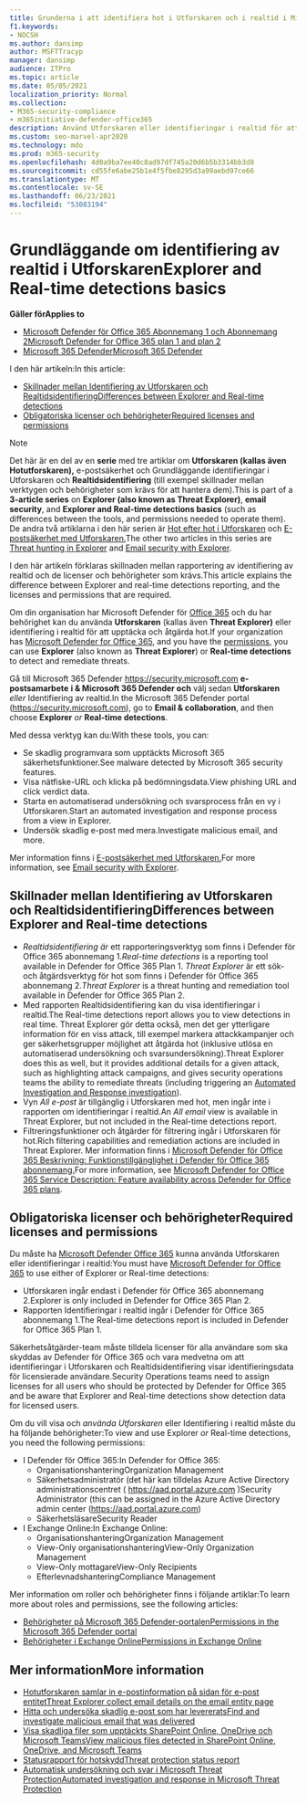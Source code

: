 ```yaml
---
title: Grunderna i att identifiera hot i Utforskaren och i realtid i Microsoft Defender för Office 365
f1.keywords:
- NOCSH
ms.author: dansimp
author: MSFTTracyp
manager: dansimp
audience: ITPro
ms.topic: article
ms.date: 05/05/2021
localization_priority: Normal
ms.collection:
- M365-security-compliance
- m365initiative-defender-office365
description: Använd Utforskaren eller identifieringar i realtid för att undersöka och reagera på hot effektivt.
ms.custom: seo-marvel-apr2020
ms.technology: mdo
ms.prod: m365-security
ms.openlocfilehash: 4d0a9ba7ee40c8ad97df745a20d6b5b3314bb3d8
ms.sourcegitcommit: cd55fe6abe25b1e4f5fbe8295d3a99aebd97ce66
ms.translationtype: MT
ms.contentlocale: sv-SE
ms.lasthandoff: 06/23/2021
ms.locfileid: "53083194"
---
```

# <a name="explorer-and-real-time-detections-basics"></a><span data-ttu-id="05824-103">Grundläggande om identifiering av realtid i Utforskaren</span><span class="sxs-lookup"><span data-stu-id="05824-103">Explorer and Real-time detections basics</span></span>

<span data-ttu-id="05824-104">**Gäller för**</span><span class="sxs-lookup"><span data-stu-id="05824-104">**Applies to**</span></span>
- [<span data-ttu-id="05824-105">Microsoft Defender för Office 365 Abonnemang 1 och Abonnemang 2</span><span class="sxs-lookup"><span data-stu-id="05824-105">Microsoft Defender for Office 365 plan 1 and plan 2</span></span>](defender-for-office-365.md)
- [<span data-ttu-id="05824-106">Microsoft 365 Defender</span><span class="sxs-lookup"><span data-stu-id="05824-106">Microsoft 365 Defender</span></span>](../defender/microsoft-365-defender.md)

<span data-ttu-id="05824-107">I den här artikeln:</span><span class="sxs-lookup"><span data-stu-id="05824-107">In this article:</span></span>

- [<span data-ttu-id="05824-108">Skillnader mellan Identifiering av Utforskaren och Realtidsidentifiering</span><span class="sxs-lookup"><span data-stu-id="05824-108">Differences between Explorer and Real-time detections</span></span>](#differences-between-explorer-and-real-time-detections)
- [<span data-ttu-id="05824-109">Obligatoriska licenser och behörigheter</span><span class="sxs-lookup"><span data-stu-id="05824-109">Required licenses and permissions</span></span>](#required-licenses-and-permissions)

> [!NOTE]
> <span data-ttu-id="05824-110">Det här är en del av en **serie** med tre artiklar om **Utforskaren (kallas även Hotutforskaren),** e-postsäkerhet och Grundläggande identifieringar i Utforskaren och **Realtidsidentifiering** (till exempel skillnader mellan verktygen och behörigheter som krävs för att hantera dem).</span><span class="sxs-lookup"><span data-stu-id="05824-110">This is part of a **3-article series** on **Explorer (also known as Threat Explorer)**, **email security**, and **Explorer and Real-time detections basics** (such as differences between the tools, and permissions needed to operate them).</span></span> <span data-ttu-id="05824-111">De andra två artiklarna i den här serien är [Hot efter hot i Utforskaren](threat-hunting-in-threat-explorer.md) och [E-postsäkerhet med Utforskaren.](email-security-in-microsoft-defender.md)</span><span class="sxs-lookup"><span data-stu-id="05824-111">The other two articles in this series are [Threat hunting in Explorer](threat-hunting-in-threat-explorer.md) and [Email security with Explorer](email-security-in-microsoft-defender.md).</span></span>

<span data-ttu-id="05824-112">I den här artikeln förklaras skillnaden mellan rapportering av identifiering av realtid och de licenser och behörigheter som krävs.</span><span class="sxs-lookup"><span data-stu-id="05824-112">This article explains the difference between Explorer and real-time detections reporting, and the licenses and permissions that are required.</span></span>

<span data-ttu-id="05824-113">Om din organisation har Microsoft Defender för [Office 365](defender-for-office-365.md) [](#required-licenses-and-permissions)och du har behörighet kan du använda  **Utforskaren** (kallas även **Threat Explorer)** eller identifiering i realtid för att upptäcka och åtgärda hot.</span><span class="sxs-lookup"><span data-stu-id="05824-113">If your organization has [Microsoft Defender for Office 365](defender-for-office-365.md), and you have the [permissions](#required-licenses-and-permissions), you can use **Explorer** (also known as **Threat Explorer**) or **Real-time detections** to detect and remediate threats.</span></span>

<span data-ttu-id="05824-114">Gå till Microsoft 365 Defender <https://security.microsoft.com> **e-postsamarbete** **i & Microsoft 365 Defender och** välj sedan **Utforskaren** _eller_ Identifiering av realtid.</span><span class="sxs-lookup"><span data-stu-id="05824-114">In the Microsoft 365 Defender portal (<https://security.microsoft.com>), go to **Email & collaboration**, and then choose **Explorer** _or_ **Real-time detections**.</span></span>

<span data-ttu-id="05824-115">Med dessa verktyg kan du:</span><span class="sxs-lookup"><span data-stu-id="05824-115">With these tools, you can:</span></span>

- <span data-ttu-id="05824-116">Se skadlig programvara som upptäckts Microsoft 365 säkerhetsfunktioner.</span><span class="sxs-lookup"><span data-stu-id="05824-116">See malware detected by Microsoft 365 security features.</span></span>
- <span data-ttu-id="05824-117">Visa nätfiske-URL och klicka på bedömningsdata.</span><span class="sxs-lookup"><span data-stu-id="05824-117">View phishing URL and click verdict data.</span></span>
- <span data-ttu-id="05824-118">Starta en automatiserad undersökning och svarsprocess från en vy i Utforskaren.</span><span class="sxs-lookup"><span data-stu-id="05824-118">Start an automated investigation and response process from a view in Explorer.</span></span>
- <span data-ttu-id="05824-119">Undersök skadlig e-post med mera.</span><span class="sxs-lookup"><span data-stu-id="05824-119">Investigate malicious email, and more.</span></span>

<span data-ttu-id="05824-120">Mer information finns i [E-postsäkerhet med Utforskaren.](email-security-in-microsoft-defender.md)</span><span class="sxs-lookup"><span data-stu-id="05824-120">For more information, see [Email security with Explorer](email-security-in-microsoft-defender.md).</span></span>

## <a name="differences-between-explorer-and-real-time-detections"></a><span data-ttu-id="05824-121">Skillnader mellan Identifiering av Utforskaren och Realtidsidentifiering</span><span class="sxs-lookup"><span data-stu-id="05824-121">Differences between Explorer and Real-time detections</span></span>

- <span data-ttu-id="05824-122">*Realtidsidentifiering är* ett rapporteringsverktyg som finns i Defender för Office 365 abonnemang 1.</span><span class="sxs-lookup"><span data-stu-id="05824-122">*Real-time detections* is a reporting tool available in Defender for Office 365 Plan 1.</span></span> <span data-ttu-id="05824-123">*Threat Explorer* är ett sök- och åtgärdsverktyg för hot som finns i Defender för Office 365 abonnemang 2.</span><span class="sxs-lookup"><span data-stu-id="05824-123">*Threat Explorer* is a threat hunting and remediation tool available in Defender for Office 365 Plan 2.</span></span>
- <span data-ttu-id="05824-124">Med rapporten Realtidsidentifiering kan du visa identifieringar i realtid.</span><span class="sxs-lookup"><span data-stu-id="05824-124">The Real-time detections report allows you to view detections in real time.</span></span> <span data-ttu-id="05824-125">Threat Explorer gör detta också, men det ger ytterligare information för en viss attack, till exempel markera attackkampanjer och [](automated-investigation-response-office.md)ger säkerhetsgrupper möjlighet att åtgärda hot (inklusive utlösa en automatiserad undersökning och svarsundersökning).</span><span class="sxs-lookup"><span data-stu-id="05824-125">Threat Explorer does this as well, but it provides additional details for a given attack, such as highlighting attack campaigns, and gives security operations teams the ability to remediate threats (including triggering an [Automated Investigation and Response investigation](automated-investigation-response-office.md)).</span></span>
- <span data-ttu-id="05824-126">Vyn *All e-post* är tillgänglig i Utforskaren med hot, men ingår inte i rapporten om identifieringar i realtid.</span><span class="sxs-lookup"><span data-stu-id="05824-126">An *All email* view is available in Threat Explorer, but not included in the Real-time detections report.</span></span>
- <span data-ttu-id="05824-127">Filtreringsfunktioner och åtgärder för filtrering ingår i Utforskaren för hot.</span><span class="sxs-lookup"><span data-stu-id="05824-127">Rich filtering capabilities and remediation actions are included in Threat Explorer.</span></span> <span data-ttu-id="05824-128">Mer information finns i [Microsoft Defender för Office 365 Beskrivning: Funktionstillgänglighet i Defender för Office 365 abonnemang.](/office365/servicedescriptions/office-365-advanced-threat-protection-service-description#feature-availability-across-advanced-threat-protection-atp-plans)</span><span class="sxs-lookup"><span data-stu-id="05824-128">For more information, see [Microsoft Defender for Office 365 Service Description: Feature availability across Defender for Office 365 plans](/office365/servicedescriptions/office-365-advanced-threat-protection-service-description#feature-availability-across-advanced-threat-protection-atp-plans).</span></span>

## <a name="required-licenses-and-permissions"></a><span data-ttu-id="05824-129">Obligatoriska licenser och behörigheter</span><span class="sxs-lookup"><span data-stu-id="05824-129">Required licenses and permissions</span></span>

<span data-ttu-id="05824-130">Du måste ha [Microsoft Defender Office 365](defender-for-office-365.md) kunna använda Utforskaren eller identifieringar i realtid:</span><span class="sxs-lookup"><span data-stu-id="05824-130">You must have [Microsoft Defender for Office 365](defender-for-office-365.md) to use either of Explorer or Real-time detections:</span></span>

- <span data-ttu-id="05824-131">Utforskaren ingår endast i Defender för Office 365 abonnemang 2.</span><span class="sxs-lookup"><span data-stu-id="05824-131">Explorer is only included in Defender for Office 365 Plan 2.</span></span>
- <span data-ttu-id="05824-132">Rapporten Identifieringar i realtid ingår i Defender för Office 365 abonnemang 1.</span><span class="sxs-lookup"><span data-stu-id="05824-132">The Real-time detections report is included in Defender for Office 365 Plan 1.</span></span>

<span data-ttu-id="05824-133">Säkerhetsåtgärder-team måste tilldela licenser för alla användare som ska skyddas av Defender för Office 365 och vara medvetna om att identifieringar i Utforskaren och Realtidsidentifiering visar identifieringsdata för licensierade användare.</span><span class="sxs-lookup"><span data-stu-id="05824-133">Security Operations teams need to assign licenses for all users who should be protected by Defender for Office 365 and be aware that Explorer and Real-time detections show detection data for licensed users.</span></span>

<span data-ttu-id="05824-134">Om du vill visa och *använda Utforskaren* eller Identifiering i realtid måste du ha följande behörigheter:</span><span class="sxs-lookup"><span data-stu-id="05824-134">To view and use Explorer *or* Real-time detections, you need the following permissions:</span></span>

- <span data-ttu-id="05824-135">I Defender för Office 365:</span><span class="sxs-lookup"><span data-stu-id="05824-135">In Defender for Office 365:</span></span>
  - <span data-ttu-id="05824-136">Organisationshantering</span><span class="sxs-lookup"><span data-stu-id="05824-136">Organization Management</span></span>
  - <span data-ttu-id="05824-137">Säkerhetsadministratör (det här kan tilldelas Azure Active Directory administrationscentret ( <https://aad.portal.azure.com> )</span><span class="sxs-lookup"><span data-stu-id="05824-137">Security Administrator (this can be assigned in the Azure Active Directory admin center (<https://aad.portal.azure.com>)</span></span>
  - <span data-ttu-id="05824-138">Säkerhetsläsare</span><span class="sxs-lookup"><span data-stu-id="05824-138">Security Reader</span></span>
- <span data-ttu-id="05824-139">I Exchange Online:</span><span class="sxs-lookup"><span data-stu-id="05824-139">In Exchange Online:</span></span>
  - <span data-ttu-id="05824-140">Organisationshantering</span><span class="sxs-lookup"><span data-stu-id="05824-140">Organization Management</span></span>
  - <span data-ttu-id="05824-141">View-Only organisationshantering</span><span class="sxs-lookup"><span data-stu-id="05824-141">View-Only Organization Management</span></span>
  - <span data-ttu-id="05824-142">View-Only mottagare</span><span class="sxs-lookup"><span data-stu-id="05824-142">View-Only Recipients</span></span>
  - <span data-ttu-id="05824-143">Efterlevnadshantering</span><span class="sxs-lookup"><span data-stu-id="05824-143">Compliance Management</span></span>

<span data-ttu-id="05824-144">Mer information om roller och behörigheter finns i följande artiklar:</span><span class="sxs-lookup"><span data-stu-id="05824-144">To learn more about roles and permissions, see the following articles:</span></span>

- [<span data-ttu-id="05824-145">Behörigheter på Microsoft 365 Defender-portalen</span><span class="sxs-lookup"><span data-stu-id="05824-145">Permissions in the Microsoft 365 Defender portal</span></span>](permissions-microsoft-365-security-center.md)
- [<span data-ttu-id="05824-146">Behörigheter i Exchange Online</span><span class="sxs-lookup"><span data-stu-id="05824-146">Permissions in Exchange Online</span></span>](/e/exchange/permissions-exo/permissions-exo)

## <a name="more-information"></a><span data-ttu-id="05824-147">Mer information</span><span class="sxs-lookup"><span data-stu-id="05824-147">More information</span></span>

- [<span data-ttu-id="05824-148">Hotutforskaren samlar in e-postinformation på sidan för e-post entitet</span><span class="sxs-lookup"><span data-stu-id="05824-148">Threat Explorer collect email details on the email entity page</span></span>](mdo-email-entity-page.md)
- [<span data-ttu-id="05824-149">Hitta och undersöka skadlig e-post som har levererats</span><span class="sxs-lookup"><span data-stu-id="05824-149">Find and investigate malicious email that was delivered</span></span>](investigate-malicious-email-that-was-delivered.md)
- [<span data-ttu-id="05824-150">Visa skadliga filer som upptäckts SharePoint Online, OneDrive och Microsoft Teams</span><span class="sxs-lookup"><span data-stu-id="05824-150">View malicious files detected in SharePoint Online, OneDrive, and Microsoft Teams</span></span>](mdo-for-spo-odb-and-teams.md)
- [<span data-ttu-id="05824-151">Statusrapport för hotskydd</span><span class="sxs-lookup"><span data-stu-id="05824-151">Threat protection status report</span></span>](view-email-security-reports.md#threat-protection-status-report)
- [<span data-ttu-id="05824-152">Automatisk undersökning och svar i Microsoft Threat Protection</span><span class="sxs-lookup"><span data-stu-id="05824-152">Automated investigation and response in Microsoft Threat Protection</span></span>](automated-investigation-response-office.md)
